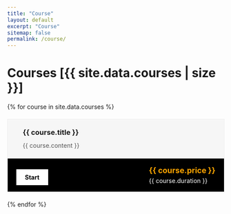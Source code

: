 ```yaml
---
title: "Course"
layout: default
excerpt: "Course"
sitemap: false
permalink: /course/
---
```


<style>
  .course-card {
    max-width: 600px;
    border: 1px solid #eee;
    margin: 20px auto;
  }

  .course-description {
    background-color: #f6f6f6;
    padding: 20px;
    display: flex;
    align-items: flex-start;
    gap: 15px;
  }

  .course-icon {
    font-size: 28px;
    color: #f7941d;
    flex-shrink: 0;
  }

  .course-text h3 {
    margin-top: 0;
    margin-bottom: 10px;
  }

  .course-text p {
    margin: 0;
    line-height: 1.5;
    color: #555;
  }

  .course-footer {
    background-color: black;
    color: white;
    display: flex;
    justify-content: space-between;
    align-items: center;
    padding: 15px 20px;
    flex-wrap: wrap;
  }

  .course-price {
    color: orange;
    font-weight: bold;
    font-size: 18px;
  }

  .course-price del {
    color: white;
    font-size: 16px;
    margin-left: 5px;
  }

  .course-duration {
    font-size: 14px;
    display: block;
    margin-top: 5px;
  }

  .course-btn {
    background-color: white;
    color: black;
    padding: 10px 20px;
    text-decoration: none;
    font-weight: bold;
    margin-top: 10px;
  }

  @media (max-width: 480px) {
    .course-description {
      flex-direction: column;
    }

    .course-footer {
      flex-direction: column;
      align-items: flex-start;
    }

    .course-btn {
      width: 100%;
      text-align: center;
    }
  }
</style>

<h1>Courses [{{ site.data.courses | size }}]</h1>

{% for course in site.data.courses %}
<div class="course-card">
  <div class="course-description">
    <div class="course-icon"></div>
    <div class="course-text">
      <h3>{{ course.title }}</h3>
      <p>{{ course.content }}</p>
    </div>
  </div>
  <div class="course-footer">
    <a href="{{ course.link }}" class="course-btn">Start</a>
    <div>
      <span class="course-price">{{ course.price }}</span>
      <span class="course-duration">{{ course.duration }}</span>
    </div>
  </div>
</div>
{% endfor %}
